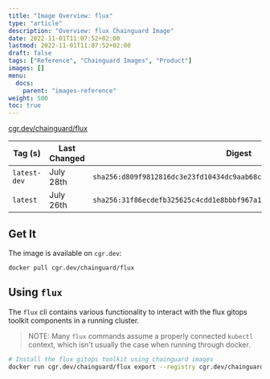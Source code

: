 ```yaml
---
title: "Image Overview: flux"
type: "article"
description: "Overview: flux Chainguard Image"
date: 2022-11-01T11:07:52+02:00
lastmod: 2022-11-01T11:07:52+02:00
draft: false
tags: ["Reference", "Chainguard Images", "Product"]
images: []
menu:
  docs:
    parent: "images-reference"
weight: 500
toc: true
---
```


[cgr.dev/chainguard/flux](https://github.com/chainguard-images/images/tree/main/images/flux)

| Tag (s)       | Last Changed | Digest                                                                    |
|---------------|--------------|---------------------------------------------------------------------------|
|  `latest-dev` | July 28th    | `sha256:d809f9812816dc3e23fd10434dc9aab68ce483daa54209e1ae8ed06dc33e745a` |
|  `latest`     | July 26th    | `sha256:31f86ecdefb325625c4cdd1e8bbbf967a1906d83289e1ebddd80279ab5153fcc` |



## Get It

The image is available on `cgr.dev`:

```
docker pull cgr.dev/chainguard/flux
```

## Using `flux`

The `flux` cli contains various functionality to interact with the flux gitops toolkit components in a running cluster.

> NOTE: Many `flux` commands assume a properly connected `kubectl` context, which isn't usually the case when running through docker.

```bash
# Install the flux gitops toolkit using chainguard images
docker run cgr.dev/chainguard/flux export --registry cgr.dev/chainguard | kubectl apply -f -
```

